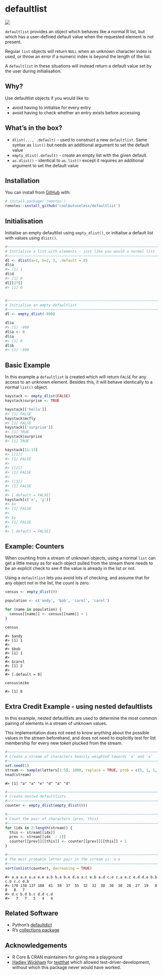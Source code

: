 
<!-- README.md is generated from README.Rmd. Please edit that file -->

# defaultlist

<!-- badges: start -->

![](https://img.shields.io/badge/cool-useless-green.svg)
<!-- badges: end -->

`defaultlist` provides an object which behaves like a normal R list, but
which has a user-defined default value when the requested element is not
present.

Regular `list` objects will return `NULL` when an unknown character
index is used, or throw an error if a numeric index is beyond the length
of the list.

A `defaultlist` in these situations will instead return a default value
set by the user during initialisation.

## Why?

Use defaultlist objects if you would like to:

  - avoid having to initialise for every entry
  - avoid having to check whether an entry exists before accessing

## What’s in the box?

  - `dlist(..., .default)` - used to construct a new `defaultlist`. Same
    syntax as `list()` but needs an additional argument to set the
    default value
  - `empty_dlist(.default)` - create an empty list with the given
    default.
  - `as.dlist()` - identical to `as.list()` except it requires an
    additional argument to set the default value

## Installation

You can install from
[GitHub](https://github.com/coolbutuseless/defaultlist) with:

``` r
# install.package('remotes')
remotes::install_github('coolbutuseless/defaultlist')
```

## Initialisation

Initialise an empty defaultlist using `empty_dlist()`, or initialise a
default list with values using `dlist()`.

``` r
#~~~~~~~~~~~~~~~~~~~~~~~~~~~~~~~~~~~~~~~~~~~~~~~~~~~~~~~~~~~~~~~~~~~~~~~~~~~~~~
# Initialise a list with elements - just like you would a normal list
#~~~~~~~~~~~~~~~~~~~~~~~~~~~~~~~~~~~~~~~~~~~~~~~~~~~~~~~~~~~~~~~~~~~~~~~~~~~~~~
dl <- dlist(a=1, b=2, 3, .default = 0)
dl$a
#> [1] 1
dl$d
#> [1] 0
dl[[27]]
#> [1] 0


#~~~~~~~~~~~~~~~~~~~~~~~~~~~~~~~~~~~~~~~~~~~~~~~~~~~~~~~~~~~~~~~~~~~~~~~~~~~~~~
# Initialise an empty defaultlist
#~~~~~~~~~~~~~~~~~~~~~~~~~~~~~~~~~~~~~~~~~~~~~~~~~~~~~~~~~~~~~~~~~~~~~~~~~~~~~~
dl <- empty_dlist(-999)

dl$a 
#> [1] -999
dl$a <- 0
dl$a
#> [1] 0
dl$b
#> [1] -999
```

## Basic Example

In this example a `defaultlist` is created which will return `FALSE` for
any access to an unknown element. Besides this, it will behave
identically to a normal `list()` object.

``` r
haystack <- empty_dlist(FALSE)
haystack$surprise <- TRUE

haystack[['hello']]
#> [1] FALSE
haystack$mcfly
#> [1] FALSE
haystack[['surprise']]
#> [1] TRUE
haystack$surprise
#> [1] TRUE

haystack[11:13]
#> [[1]]
#> [1] FALSE
#> 
#> [[2]]
#> [1] FALSE
#> 
#> [[3]]
#> [1] FALSE
#> 
#> [.default = FALSE]
haystack[c('x', 'y')]
#> $x
#> [1] FALSE
#> 
#> $y
#> [1] FALSE
#> 
#> [.default = FALSE]
```

## Example: Counters

When counting from a stream of unknown objects, using a normal `list`
can get a little messy as for each object pulled from the stream there
needs to be an explicit check to see if the value is already in the list
or not.

Using a `defaultlist` lets you avoid lots of checking, and assume that
for any object not in the list, the count is zero.

``` r
census <- empty_dlist(0)

population <- c('andy', 'bob', 'carol', 'carol')

for (name in population) {
  census[[name]] <- census[[name]] + 1
}

census
```

    #> $andy
    #> [1] 1
    #> 
    #> $bob
    #> [1] 1
    #> 
    #> $carol
    #> [1] 2
    #> 
    #> [.default = 0]

``` r
census$mike
```

    #> [1] 0

## Extra Credit Example - using nested defaultlists

In this example, nested defaultlists are used to determine the most
common pairing of elements in a stream of unknown values.

This implementation does not need to know anything about the possible
values in the stream beforehand, and does not need to explicitly test
for list membership for every new token plucked from the stream.

``` r
#~~~~~~~~~~~~~~~~~~~~~~~~~~~~~~~~~~~~~~~~~~~~~~~~~~~~~~~~~~~~~~~~~~~~~~~~~~~~~~
# Create a stream of characters heavily weighted towards 'a' and 'e'
#~~~~~~~~~~~~~~~~~~~~~~~~~~~~~~~~~~~~~~~~~~~~~~~~~~~~~~~~~~~~~~~~~~~~~~~~~~~~~~
set.seed(1)
stream <- sample(letters[1:5], 1000, replace = TRUE, prob = c(5, 1, 1, 1, 4))
head(stream)
```

    #> [1] "a" "a" "e" "d" "a" "d"

``` r
#~~~~~~~~~~~~~~~~~~~~~~~~~~~~~~~~~~~~~~~~~~~~~~~~~~~~~~~~~~~~~~~~~~~~~~~~~~~~~~
# Create nested defaultlists
#~~~~~~~~~~~~~~~~~~~~~~~~~~~~~~~~~~~~~~~~~~~~~~~~~~~~~~~~~~~~~~~~~~~~~~~~~~~~~~
counter <- empty_dlist(empty_dlist(0))

#~~~~~~~~~~~~~~~~~~~~~~~~~~~~~~~~~~~~~~~~~~~~~~~~~~~~~~~~~~~~~~~~~~~~~~~~~~~~~~
# Count the pair of characters (prev, this)
#~~~~~~~~~~~~~~~~~~~~~~~~~~~~~~~~~~~~~~~~~~~~~~~~~~~~~~~~~~~~~~~~~~~~~~~~~~~~~~
for (idx in 2:length(stream)) {
  this <- stream[[idx]]
  prev <- stream[[idx  - 1]]
  counter[[prev]][[this]] <- counter[[prev]][[this]] + 1
}

#~~~~~~~~~~~~~~~~~~~~~~~~~~~~~~~~~~~~~~~~~~~~~~~~~~~~~~~~~~~~~~~~~~~~~~~~~~~~~~
# The most probable letter pair in the stream is: a-a
#~~~~~~~~~~~~~~~~~~~~~~~~~~~~~~~~~~~~~~~~~~~~~~~~~~~~~~~~~~~~~~~~~~~~~~~~~~~~~~
sort(unlist(counter), decreasing = TRUE)
```

    #> a.a a.e e.a e.e a.b b.a b.e d.a a.c e.b a.d c.e c.a e.c e.d d.e b.b c.b c.c d.b 
    #> 178 138 137 108  41  39  37  35  32  32  30  30  30  28  27  19   8   8   8   7 
    #> d.c b.d b.c d.d c.d 
    #>   7   7   5   4   4

## Related Software

  - Python’s
    [defaultdict](https://docs.python.org/3.8/library/collections.html#collections.defaultdict)
  - R’s [collections
    package](https://cran.r-project.org/package=collections)

## Acknowledgements

  - R Core & CRAN maintainers for giving me a playground
  - [Hadley Wickham](https://github.com/hadley) for
    [testthat](https://cran.r-project.org/package=testthat) which
    allowed test-driver-development, without which this package never
    would have worked.
